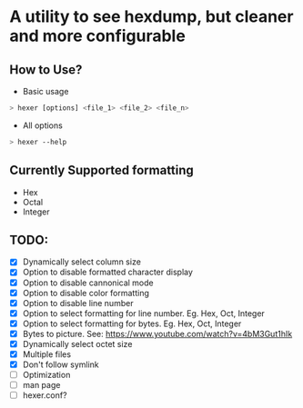 # A utility to see hexdump, but cleaner and more configurable

## How to Use?

- Basic usage

```zsh 
> hexer [options] <file_1> <file_2> <file_n>
```

- All options

```zsh
> hexer --help
```

## Currently Supported formatting

- Hex
- Octal
- Integer

## TODO:

- [x] Dynamically select column size
- [x] Option to disable formatted character display
- [x] Option to disable cannonical mode
- [x] Option to disable color formatting
- [x] Option to disable line number
- [x] Option to select formatting for line number. Eg. Hex, Oct, Integer
- [x] Option to select formatting for bytes. Eg. Hex, Oct, Integer
- [x] Bytes to picture. See: https://www.youtube.com/watch?v=4bM3Gut1hIk
- [x] Dynamically select octet size
- [x] Multiple files
- [x] Don't follow symlink
- [ ] Optimization
- [ ] man page
- [ ] hexer.conf?
